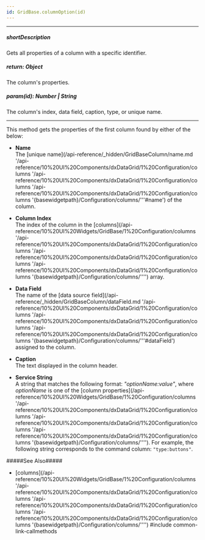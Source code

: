 ```yaml
---
id: GridBase.columnOption(id)
---
```

---
##### shortDescription
Gets all properties of a column with a specific identifier.

##### return: Object
The column's properties.

##### param(id): Number | String
The column's index, data field, caption, type, or unique name.

---
This method gets the properties of the first column found by either of the below:

* **Name**        
The [unique name](/api-reference/_hidden/GridBaseColumn/name.md '/api-reference/10%20UI%20Components/dxDataGrid/1%20Configuration/columns '/api-reference/10%20UI%20Components/dxDataGrid/1%20Configuration/columns '/api-reference/10%20UI%20Components/dxDataGrid/1%20Configuration/columns '{basewidgetpath}/Configuration/columns/'''#name') of the column.

* **Column Index**        
The index of the column in the [columns](/api-reference/10%20UI%20Widgets/GridBase/1%20Configuration/columns '/api-reference/10%20UI%20Components/dxDataGrid/1%20Configuration/columns '/api-reference/10%20UI%20Components/dxDataGrid/1%20Configuration/columns '/api-reference/10%20UI%20Components/dxDataGrid/1%20Configuration/columns '{basewidgetpath}/Configuration/columns/'''') array.

* **Data Field**        
The name of the [data source field](/api-reference/_hidden/GridBaseColumn/dataField.md '/api-reference/10%20UI%20Components/dxDataGrid/1%20Configuration/columns '/api-reference/10%20UI%20Components/dxDataGrid/1%20Configuration/columns '/api-reference/10%20UI%20Components/dxDataGrid/1%20Configuration/columns '{basewidgetpath}/Configuration/columns/'''#dataField') assigned to the column.

* **Caption**        
The text displayed in the column header.

* **Service String**    
A string that matches the following format: *"optionName:value"*, where *optionName* is one of the [column properties](/api-reference/10%20UI%20Widgets/GridBase/1%20Configuration/columns '/api-reference/10%20UI%20Components/dxDataGrid/1%20Configuration/columns '/api-reference/10%20UI%20Components/dxDataGrid/1%20Configuration/columns '/api-reference/10%20UI%20Components/dxDataGrid/1%20Configuration/columns '{basewidgetpath}/Configuration/columns/''''). For example, the following string corresponds to the command column: `"type:buttons"`.

#####See Also#####
- [columns](/api-reference/10%20UI%20Widgets/GridBase/1%20Configuration/columns '/api-reference/10%20UI%20Components/dxDataGrid/1%20Configuration/columns '/api-reference/10%20UI%20Components/dxDataGrid/1%20Configuration/columns '/api-reference/10%20UI%20Components/dxDataGrid/1%20Configuration/columns '{basewidgetpath}/Configuration/columns/'''')
#include common-link-callmethods
